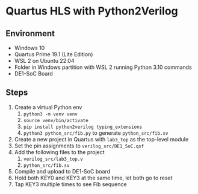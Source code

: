 # Quartus HLS with Python2Verilog

## Environment
- Windows 10
- Quartus Prime 19.1 (Lite Edition) 
- WSL 2 on Ubuntu 22.04
- Folder in Windows partition with WSL 2 running Python 3.10 commands
- DE1-SoC Board

## Steps
1. Create a virtual Python env
    1. `python3 -m venv venv`
    1. `source venv/bin/activate`
    1. `pip install python2verilog typing_extensions`
    1. `python3 python_src/fib.py` to generate `python_src/fib.sv`
1. Create a new project in Quartus with `lab3_top` as the top-level module
1. Set the pin assignments to `verilog_src/DE1_SoC.qsf`
1. Add the following files to the project
    1. `verilog_src/lab3_top.v`
    1. `python_src/fib.sv`
1. Compile and upload to DE1-SoC board
1. Hold both KEY0 and KEY3 at the same time, let both go to reset
1. Tap KEY3 multiple times to see Fib sequence